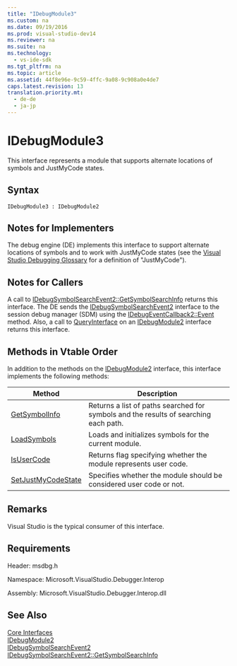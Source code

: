 ```yaml
---
title: "IDebugModule3"
ms.custom: na
ms.date: 09/19/2016
ms.prod: visual-studio-dev14
ms.reviewer: na
ms.suite: na
ms.technology: 
  - vs-ide-sdk
ms.tgt_pltfrm: na
ms.topic: article
ms.assetid: 44f8e96e-9c59-4ffc-9a08-9c908a0e4de7
caps.latest.revision: 13
translation.priority.mt: 
  - de-de
  - ja-jp
---
```

# IDebugModule3
This interface represents a module that supports alternate locations of symbols and JustMyCode states.  
  
## Syntax  
  
```  
IDebugModule3 : IDebugModule2  
```  
  
## Notes for Implementers  
 The debug engine (DE) implements this interface to support alternate locations of symbols and to work with JustMyCode states (see the [Visual Studio Debugging Glossary](../vs140/Visual-Studio-Debugger-Glossary.md) for a definition of "JustMyCode").  
  
## Notes for Callers  
 A call to [IDebugSymbolSearchEvent2::GetSymbolSearchInfo](../vs140/IDebugSymbolSearchEvent2--GetSymbolSearchInfo.md) returns this interface. The DE sends the [IDebugSymbolSearchEvent2](../vs140/IDebugSymbolSearchEvent2.md) interface to the session debug manager (SDM) using the [IDebugEventCallback2::Event](../vs140/IDebugEventCallback2--Event.md) method. Also, a call to [QueryInterface](../vs140/QueryInterface.md) on an [IDebugModule2](../vs140/IDebugModule2.md) interface returns this interface.  
  
## Methods in Vtable Order  
 In addition to the methods on the [IDebugModule2](../vs140/IDebugModule2.md) interface, this interface implements the following methods:  
  
|Method|Description|  
|------------|-----------------|  
|[GetSymbolInfo](../vs140/IDebugModule3--GetSymbolInfo.md)|Returns a list of paths searched for symbols and the results of searching each path.|  
|[LoadSymbols](../vs140/IDebugModule3--LoadSymbols.md)|Loads and initializes symbols for the current module.|  
|[IsUserCode](../vs140/IDebugModule3--IsUserCode.md)|Returns flag specifying whether the module represents user code.|  
|[SetJustMyCodeState](../vs140/IDebugModule3--SetJustMyCodeState.md)|Specifies whether the module should be considered user code or not.|  
  
## Remarks  
 Visual Studio is the typical consumer of this interface.  
  
## Requirements  
 Header: msdbg.h  
  
 Namespace: Microsoft.VisualStudio.Debugger.Interop  
  
 Assembly: Microsoft.VisualStudio.Debugger.Interop.dll  
  
## See Also  
 [Core Interfaces](../vs140/Core-Interfaces.md)   
 [IDebugModule2](../vs140/IDebugModule2.md)   
 [IDebugSymbolSearchEvent2](../vs140/IDebugSymbolSearchEvent2.md)   
 [IDebugSymbolSearchEvent2::GetSymbolSearchInfo](../vs140/IDebugSymbolSearchEvent2--GetSymbolSearchInfo.md)